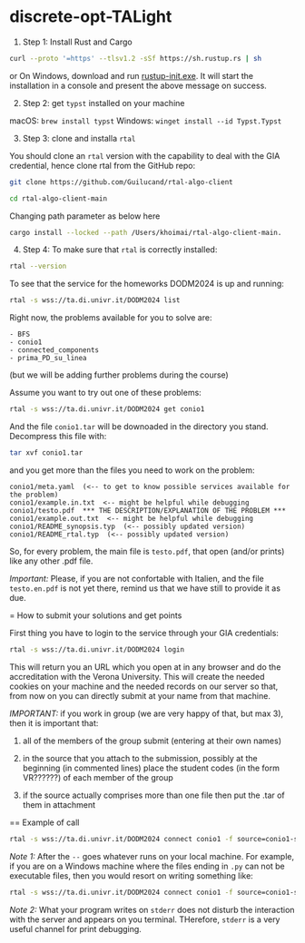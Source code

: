 # discrete-opt-TALight

1. Step 1: Install Rust and Cargo

```bash
curl --proto '=https' --tlsv1.2 -sSf https://sh.rustup.rs | sh
```

or On Windows, download and run [rustup-init.exe](https://win.rustup.rs/). It will start the installation in a console and present the above message on success.

2. Step 2: get `typst` installed on your machine

macOS: `brew install typst`
Windows: `winget install --id Typst.Typst`

3. Step 3: clone and installa `rtal`

You should clone an `rtal` version with the capability to deal with the GIA credential, hence clone rtal from the GitHub repo:

```bash
git clone https://github.com/Guilucand/rtal-algo-client
```

```bash
cd rtal-algo-client-main
```

Changing path parameter as below here

```bash
cargo install --locked --path /Users/khoimai/rtal-algo-client-main.
```

4. Step 4: To make sure that `rtal` is correctly installed:

```bash
rtal --version
```

To see that the service for the homeworks DODM2024 is up and running:

```bash
rtal -s wss://ta.di.univr.it/DODM2024 list
```

Right now, the problems available for you to solve are:

```
- BFS
- conio1
- connected_components
- prima_PD_su_linea
```

(but we will be adding further problems during the course)

Assume you want to try out one of these problems:

```bash
rtal -s wss://ta.di.univr.it/DODM2024 get conio1
```
And the file `conio1.tar` will be downoaded in the directory you stand. Decompress this file with:

```bash
tar xvf conio1.tar
```
and you get more than the files you need to work on the problem:

```
conio1/meta.yaml  (<-- to get to know possible services available for the problem) 
conio1/example.in.txt  <-- might be helpful while debugging
conio1/testo.pdf  *** THE DESCRIPTION/EXPLANATION OF THE PROBLEM ***
conio1/example.out.txt  <-- might be helpful while debugging
conio1/README_synopsis.typ  (<-- possibly updated version)
conio1/README_rtal.typ  (<-- possibly updated version)
```
So, for every problem, the main file is `testo.pdf`, that open (and/or prints) like any other .pdf file.

*Important:* Please, if you are not confortable with Italien, and the file `testo.en.pdf` is not yet there, remind us that we have still to provide it as due.


= How to submit your solutions and get points

First thing you have to login to the service through your GIA credentials:

```bash
rtal -s wss://ta.di.univr.it/DODM2024 login
```

This will return you an URL which you open at in any browser and do the accreditation with the Verona University. This will create the needed cookies on your machine and the needed records on our server so that, from now on you can directly submit at your name from that machine.

*IMPORTANT:* if you work in group (we are very happy of that, but max 3), then it is important that:

1. all of the members of the group submit (entering at their own names)

2. in the source that you attach to the submission, possibly at the beginning (in commented lines) place the student codes (in the form VR??????) of each member of the group

3. if the source actually comprises more than one file then put the .tar of them in attachment

== Example of call
```bash
rtal -s wss://ta.di.univr.it/DODM2024 connect conio1 -f source=conio1-sol_gurobi.py -- ~/corsi/Algoritmi/esami-algo-private/esercitazioni/conio1/sol/conio1-sol_gurobi.py
```

*Note 1:* After the `--` goes whatever runs on your local machine.
For example, if you are on a Windows machine where the files ending in `.py` can not be executable files, then you would resort on writing something like:

```bash
rtal -s wss://ta.di.univr.it/DODM2024 connect conio1 -f source=conio1-sol_gurobi.py -- python ~/corsi/Algoritmi/esami-algo-private/esercitazioni/conio1/sol/conio1-sol_gurobi.py
```

*Note 2:* What your program writes on `stderr` does not disturb the interaction with the server and appears on you terminal. THerefore, `stderr` is a very useful channel for print debugging.